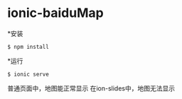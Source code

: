 # ionic-baiduMap

*安装
```
$ npm install 
```
*运行
```
$ ionic serve
```

普通页面中，地图能正常显示
在ion-slides中，地图无法显示

